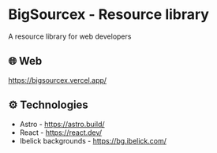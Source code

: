# BigSourcex - Resource library
A resource library for web developers

## 🌐 Web
https://bigsourcex.vercel.app/

## ⚙️ Technologies
- Astro - https://astro.build/
- React - https://react.dev/
- Ibelick backgrounds - https://bg.ibelick.com/

